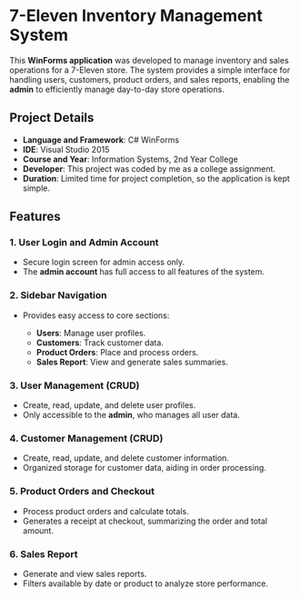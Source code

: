 # 7-Eleven Inventory Management System

This **WinForms application** was developed to manage inventory and sales operations for a 7-Eleven store. The system provides a simple interface for handling users, customers, product orders, and sales reports, enabling the **admin** to efficiently manage day-to-day store operations.

## Project Details

- **Language and Framework**: C# WinForms
- **IDE**: Visual Studio 2015
- **Course and Year**: Information Systems, 2nd Year College
- **Developer**: This project was coded by me as a college assignment.
- **Duration**: Limited time for project completion, so the application is kept simple.

## Features

### 1. **User Login and Admin Account**
   - Secure login screen for admin access only.
   - The **admin account** has full access to all features of the system.

### 2. **Sidebar Navigation**
   - Provides easy access to core sections:
     
     - **Users**: Manage user profiles.
     - **Customers**: Track customer data.
     - **Product Orders**: Place and process orders.
     - **Sales Report**: View and generate sales summaries.

### 3. **User Management (CRUD)**
   - Create, read, update, and delete user profiles.
   - Only accessible to the **admin**, who manages all user data.

### 4. **Customer Management (CRUD)**
   - Create, read, update, and delete customer information.
   - Organized storage for customer data, aiding in order processing.

### 5. **Product Orders and Checkout**
   - Process product orders and calculate totals.
   - Generates a receipt at checkout, summarizing the order and total amount.

### 6. **Sales Report**
   - Generate and view sales reports.
   - Filters available by date or product to analyze store performance.
